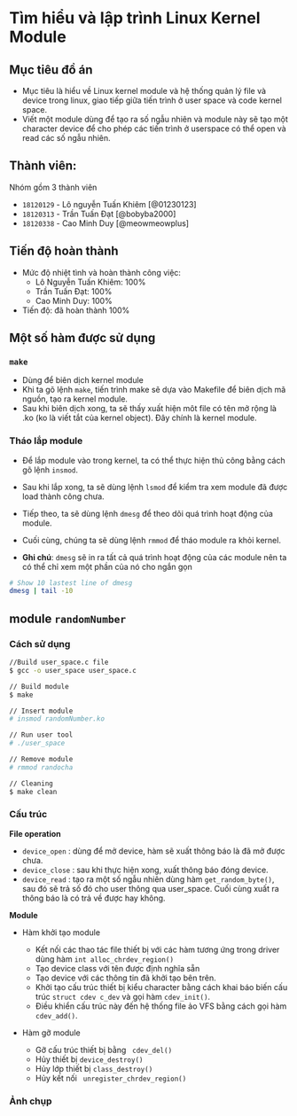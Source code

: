 # Tìm hiểu và lập trình Linux Kernel Module

## Mục tiêu đồ án

- Mục tiêu là hiểu về Linux kernel module và hệ thống quản lý file và device trong linux, giao tiếp giữa tiến trình ở user space và code kernel space. 
- Viết một module dùng để tạo ra số ngẫu nhiên và module này sẽ tạo một character device để cho phép các tiến trình ở userspace có thể open và read các số ngẫu nhiên.

## Thành viên:
Nhóm gồm 3 thành viên
- `18120129` - Lô nguyễn Tuấn Khiêm [@01230123]
- `18120313` - Trần Tuấn Đạt [@bobyba2000]
- `18120338` - Cao Minh Duy [@meowmeowplus]

## Tiến độ hoàn thành
- Mức độ nhiệt tình và hoàn thành công việc:
  * Lô Nguyễn Tuấn Khiêm: 100%
  * Trần Tuấn Đạt: 100%
  * Cao Minh Duy: 100%
- Tiến độ: đã hoàn thành 100%

## Một số hàm được sử dụng

### `make`
- Dùng để biên dịch kernel module
- Khi ta gõ lệnh `make`, tiến trình make sẽ dựa vào Makefile để biên dịch mã nguồn, tạo ra kernel module.
- Sau khi biên dịch xong, ta sẽ thấy xuất hiện môt file có tên mở rộng là .ko (ko là viết tắt của kernel object). Đây chính là kernel module.

### Tháo lắp module
- Để lắp module vào trong kernel, ta có thể thực hiện thủ công bằng cách gõ lệnh `insmod`. 
- Sau khi lắp xong, ta sẽ dùng lệnh `lsmod` để kiểm tra xem module đã được load thành công chưa. 
- Tiếp theo, ta sẽ dùng lệnh `dmesg` để theo dõi quá trình hoạt động của module. 
- Cuối cùng, chúng ta sẽ dùng lệnh `rmmod` để tháo module ra khỏi kernel.

- **Ghi chú**: `dmesg` sẽ in ra tất cả quá trình hoạt động của các module nên ta có thể chỉ xem một phần của nó cho ngắn gọn

```bash
# Show 10 lastest line of dmesg
dmesg | tail -10
```
## module `randomNumber`

### Cách sử dụng

```bash
//Build user_space.c file
$ gcc -o user_space user_space.c 

// Build module
$ make

// Insert module
# insmod randomNumber.ko

// Run user tool 
# ./user_space

// Remove module
# rmmod randocha

// Cleaning
$ make clean
```
### Cấu trúc

**File operation**
- `device_open` : dùng để mở device, hàm sẽ xuất thông báo là đã mở được chưa.
- `device_close` : sau khi thực hiện xong, xuất thông báo đóng device.
- `device_read` : tạo ra một số ngẫu nhiên dùng hàm `get_random_byte()`, sau đó sẽ trả số đó cho user thông qua user_space. Cuối cùng xuất ra thông báo là có trả về được hay không.

**Module**

- Hàm khởi tạo module
  * Kết nối các thao tác file thiết bị với các hàm tương ứng trong driver dùng hàm `int alloc_chrdev_region()`
  * Tạo device class với tên được định nghĩa sẵn
  * Tạo device với các thông tin đã khởi tạo bên trên.
  * Khởi tạo cấu trúc thiết bị kiểu character bằng cách khai báo biến cấu trúc `struct cdev c_dev` và gọi hàm `cdev_init()`.
  * Điều khiển cấu trúc này đến hệ thống file ảo VFS bằng cách gọi hàm `cdev_add()`.

- Hàm gỡ module
  * Gỡ cấu trúc thiết bị bằng ` cdev_del()`
  * Hủy thiết bị `device_destroy()`
  * Hủy lớp thiết bị `class_destroy()`
  * Hủy kết nối ` unregister_chrdev_region()`

### Ảnh chụp 






